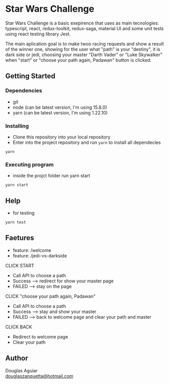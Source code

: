 # Star Wars Challenge

Star Wars Challenge is a basic exepirence that uses as main tecnologies: typescript, react, redux-toolkit, redux-saga, material UI and some unit tests using react testing library Jest.

The main aplication goal is to make twoo racing requests and show a result of the winner one,
showing for the user what "path" is your "destiny", it is dark side or jedi, choosing your master "Darth Vader" or "Luke Skywalker" when "start" or "choose your path again, Padawan" button is clicked.

## Getting Started

### Dependencies

* git
* node (can be latest version, I'm using 15.8.0)
* yarn (can be latest version, I'm using 1.22.10)

### Installing

* Clone this repository into your local repository
* Enter into the project repository and run `yarn` to install all dependecies

```
yarn
```

### Executing program

* inside the projct folder run yarn start
```
yarn start
```

## Help

* for testing
```
yarn test
```

## Faetures

- feature: /welcome
- feature: /jedi-vs-darkside

CLICK START
- Call API to choose a path
- Success --> redirect for show your master page
- FAILED --> stay on the page

CLICK "choose your path again, Padawan"
- Call API to choose a path
- Success --> stay and show your master
- FAILED --> back to welcome page and clear your path and master

CLICK BACK
- Redirect to welcome page
- Clear your path

## Author
Douglas Aguiar  
douglaszanquetta@hotmail.com